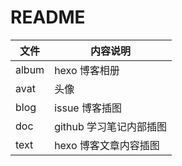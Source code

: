 # README

| 文件  | 内容说明                |
| ----- | ----------------------- |
| album | hexo 博客相册           |
| avat  | 头像                    |
| blog  | issue 博客插图          |
| doc   | github 学习笔记内部插图 |
| text  | hexo 博客文章内容插图   |
